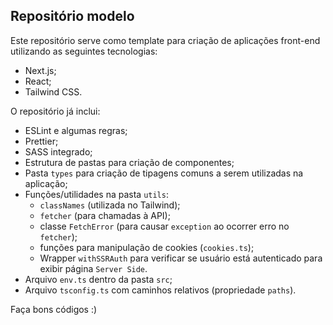 ## Repositório modelo
Este repositório serve como template para criação de aplicações front-end utilizando as seguintes tecnologias:
- Next.js;
- React;
- Tailwind CSS.

O repositório já inclui:
- ESLint e algumas regras;
- Prettier;
- SASS integrado;
- Estrutura de pastas para criação de componentes;
- Pasta `types` para criação de tipagens comuns a serem utilizadas na aplicação;
- Funções/utilidades na pasta `utils`:
  - `classNames` (utilizada no Tailwind);
  - `fetcher` (para chamadas à API);
  - classe `FetchError` (para causar `exception` ao ocorrer erro no `fetcher`);
  - funções para manipulação de cookies (`cookies.ts`);
  - Wrapper `withSSRAuth` para verificar se usuário está autenticado para exibir página `Server Side`.
- Arquivo `env.ts` dentro da pasta `src`;
- Arquivo `tsconfig.ts` com caminhos relativos (propriedade `paths`).

Faça bons códigos :)